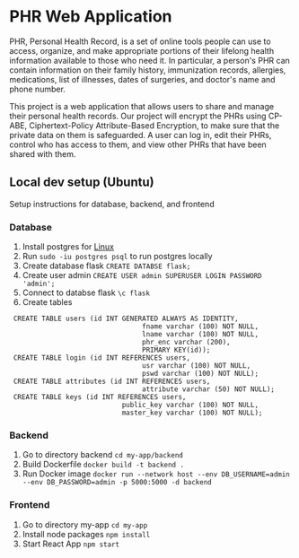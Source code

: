 # PHR Web Application

PHR, Personal Health Record, is a set of online tools people can use to access, organize, and make appropriate portions of their lifelong health information available to those who need it.  In particular, a person's PHR can contain information on their family history, immunization records, allergies, medications, list of illnesses, dates of surgeries, and doctor's name and phone number.  

This project is a web application that allows users to share and manage their personal health records. Our project will encrypt the PHRs using CP-ABE, Ciphertext-Policy Attribute-Based Encryption, to make sure that the private data on them is safeguarded. A user can log in, edit their PHRs, control who has access to them, and view other PHRs that have been shared with them.

## Local dev setup (Ubuntu)
Setup instructions for database, backend, and frontend
### Database
1. Install postgres for [Linux](https://www.postgresql.org/download/linux/ubuntu/)
2. Run `sudo -iu postgres psql` to run postgres locally
3. Create database flask `CREATE DATABSE flask;`
4. Create user admin `CREATE USER admin SUPERUSER LOGIN PASSWORD 'admin';`
5. Connect to databse flask `\c flask`
6. Create tables 
```
 CREATE TABLE users (id INT GENERATED ALWAYS AS IDENTITY,
                                 fname varchar (100) NOT NULL,
                                 lname varchar (100) NOT NULL,
                                 phr_enc varchar (200),
                                 PRIMARY KEY(id));
 CREATE TABLE login (id INT REFERENCES users,
                                 usr varchar (100) NOT NULL,
                                 pswd varchar (100) NOT NULL);
 CREATE TABLE attributes (id INT REFERENCES users,
                                 attribute varchar (50) NOT NULL);
 CREATE TABLE keys (id INT REFERENCES users,
                            public_key varchar (100) NOT NULL,
                            master_key varchar (100) NOT NULL);
```

### Backend
1. Go to directory backend `cd my-app/backend`
2. Build Dockerfile `docker build -t backend .`
3. Run Docker image `docker run --network host --env DB_USERNAME=admin --env DB_PASSWORD=admin -p 5000:5000 -d backend`

### Frontend
1. Go to directory my-app `cd my-app`
2. Install node packages `npm install`
3. Start React App `npm start`
